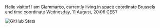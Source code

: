 Hello visitor! I am Giammarco, currently living in space coordinate Brussels and time coordinate Wednesday, 11 August, 20:06 CEST

![GitHub Stats](https://github-readme-stats.vercel.app/api?username=grcasanova)
